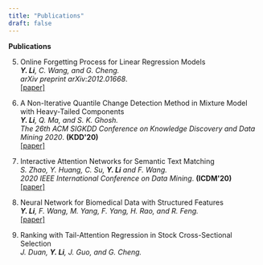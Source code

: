 ```yaml
---
title: "Publications"
draft: false
---
```


**Publications**

5. Online Forgetting Process for Linear Regression Models\
_**Y. Li**, C. Wang, and G. Cheng._\
_arXiv preprint arXiv:2012.01668_.\
[[paper]](https://arxiv.org/abs/2012.01668)

4. A Non-Iterative Quantile Change Detection Method in Mixture Model with Heavy-Tailed Components\
_**Y. Li**, Q. Ma, and S. K. Ghosh._\
_The 26th ACM SIGKDD Conference on Knowledge Discovery and Data Mining 2020_. **(KDD'20)**\
[[paper]](https://arxiv.org/abs/2006.11383)

3. Interactive Attention Networks for Semantic Text Matching\
_S. Zhao, Y. Huang, C. Su, **Y. Li** and F. Wang._\
_2020 IEEE International Conference on Data Mining_. **(ICDM'20)**\
[[paper]](/paper/ICDM2020.pdf)


2. Neural Network for Biomedical Data with Structured Features\
_**Y. Li**, F. Wang, M. Yang, F. Yang, H. Rao, and R. Feng._\
[[paper]](/paper/PeelLearning.pdf)

1. Ranking with Tail-Attention Regression in Stock Cross-Sectional Selection\
_J. Duan, **Y. Li**, J. Guo, and G. Cheng._


